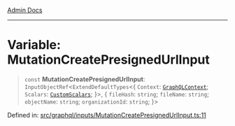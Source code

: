 [Admin Docs](/)

***

# Variable: MutationCreatePresignedUrlInput

> `const` **MutationCreatePresignedUrlInput**: `InputObjectRef`\<`ExtendDefaultTypes`\<\{ `Context`: [`GraphQLContext`](../../../context/type-aliases/GraphQLContext.md); `Scalars`: [`CustomScalars`](../../../scalars/type-aliases/CustomScalars.md); \}\>, \{ `fileHash`: `string`; `fileName`: `string`; `objectName`: `string`; `organizationId`: `string`; \}\>

Defined in: [src/graphql/inputs/MutationCreatePresignedUrlInput.ts:11](https://github.com/PalisadoesFoundation/talawa-api/blob/720213b8973f1ef622d2c99f376ffc6c960847d1/src/graphql/inputs/MutationCreatePresignedUrlInput.ts#L11)
